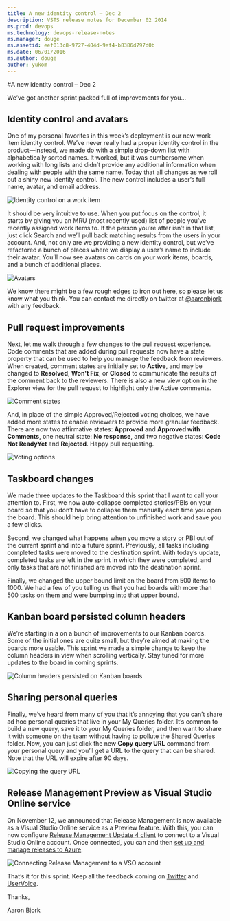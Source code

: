 ```yaml
---
title: A new identity control – Dec 2
description: VSTS release notes for December 02 2014
ms.prod: devops
ms.technology: devops-release-notes
ms.manager: douge
ms.assetid: eef013c8-9727-404d-9ef4-b8386d797d0b
ms.date: 06/01/2016
ms.author: douge
author: yukom
---
```


#A new identity control – Dec 2

We’ve got another sprint packed full of improvements for you…

## Identity control and avatars

One of my personal favorites in this week’s deployment is our new work item identity control. We’ve never really had a proper identity control in the product—instead, we made do with a simple drop-down list with alphabetically sorted names. It worked, but it was cumbersome when working with long lists and didn’t provide any additional information when dealing with people with the same name. Today that all changes as we roll out a shiny new identity control. The new control includes a user’s full name, avatar, and email address.

![Identity control on a work item](_img/12_02_01.png)

It should be very intuitive to use. When you put focus on the control, it starts by giving you an MRU (most recently used) list of people you’ve recently assigned work items to. If the person you’re after isn’t in that list, just click Search and we’ll pull back matching results from the users in your account. And, not only are we providing a new identity control, but we’ve refactored a bunch of places where we display a user’s name to include their avatar. You’ll now see avatars on cards on your work items, boards, and a bunch of additional places.

![Avatars](_img/12_02_02.png)

We know there might be a few rough edges to iron out here, so please let us know what you think. You can contact me directly on twitter at [@aaronbjork](http://twitter.com/aaronbjork) with any feedback.

## Pull request improvements

Next, let me walk through a few changes to the pull request experience. Code comments that are added during pull requests now have a state property that can be used to help you manage the feedback from reviewers. When created, comment states are initially set to **Active**, and may be changed to **Resolved**, **Won't Fix**, or **Closed** to communicate the results of the comment back to the reviewers. There is also a new view option in the Explorer view for the pull request to highlight only the Active comments.

![Comment states](_img/12_02_03.png)

And, in place of the simple Approved/Rejected voting choices, we have added more states to enable reviewers to provide more granular feedback. There are now two affirmative states: **Approved** and **Approved with Comments**, one neutral state: **No response**, and two negative states: **Code Not ReadyYet** and **Rejected**. Happy pull requesting.

![Voting options](_img/12_02_04.png)

## Taskboard changes

We made three updates to the Taskboard this sprint that I want to call your attention to. First, we now auto-collapse completed stories/PBIs on your board so that you don’t have to collapse them manually each time you open the board. This should help bring attention to unfinished work and save you a few clicks.

Second, we changed what happens when you move a story or PBI out of the current sprint and into a future sprint. Previously, all tasks including completed tasks were moved to the destination sprint. With today’s update, completed tasks are left in the sprint in which they were completed, and only tasks that are not finished are moved into the destination sprint.

Finally, we changed the upper bound limit on the board from 500 items to 1000. We had a few of you telling us that you had boards with more than 500 tasks on them and were bumping into that upper bound.

## Kanban board persisted column headers

We’re starting in a on a bunch of improvements to our Kanban boards. Some of the initial ones are quite small, but they’re aimed at making the boards more usable. This sprint we made a simple change to keep the column headers in view when scrolling vertically. Stay tuned for more updates to the board in coming sprints.

![Column headers persisted on Kanban boards](_img/12_02_05.png)

## Sharing personal queries

Finally, we’ve heard from many of you that it’s annoying that you can’t share ad hoc personal queries that live in your My Queries folder. It’s common to build a new query, save it to your My Queries folder, and then want to share it with someone on the team without having to pollute the Shared Queries folder. Now, you can just click the new **Copy query URL** command from your personal query and you’ll get a URL to the query that can be shared. Note that the URL will expire after 90 days.

![Copying the query URL](_img/12_02_06.png)

## Release Management Preview as Visual Studio Online service

On November 12, we announced that Release Management is now available as a Visual Studio Online service as a Preview feature. With this, you can now configure [Release Management Update 4 client](http://go.microsoft.com/?linkid=9843000) to connect to a Visual Studio Online account. Once connected, you can and then [set up and manage releases to Azure](http://blogs.msdn.com/b/visualstudioalm/archive/2014/11/11/using-release-management-vso-service-to-manage-releases.aspx).

![Connecting Release Management to a VSO account](_img/12_02_07.png)

That’s it for this sprint. Keep all the feedback coming on [Twitter](https://twitter.com/VisualStudio) and [UserVoice](https://visualstudio.uservoice.com/forums/330519-vso).

Thanks,

Aaron Bjork